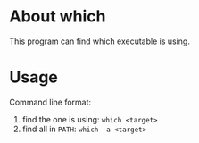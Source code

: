 About which
===========

This program can find which executable is using.


Usage
=====

Command line format:

1. find the one is using: `which <target>`
2. find all in `PATH`: `which -a <target>`

